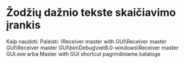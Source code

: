 # Žodžių dažnio tekste skaičiavimo įrankis
Kaip naudoti:
Paleisti:
\Receiver master with GUI\Receiver master GUI\Receiver master GUI\bin\Debug\net8.0-windows\Receiver master GUI.exe
arba Master with GUI shortcut pagrindiniame kataloge
